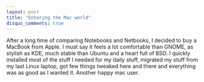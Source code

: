 ```yaml
---
layout: post
title: "Entering the Mac world"
disqus_comments: true
---
```


After a long time of comparing Notebooks and Netbooks, I decided to buy a MacBook from Apple. I must say it feels a lot comfortable than GNOME, as stylish as KDE, much stable than Ubuntu and a heart full of BSD. I quickly installed most of the stuff I needed for my daily stuff, migrated my stuff from my last Linux laptop, got few things tweaked here and there and everything was as good as I wanted it. Another happy mac user.